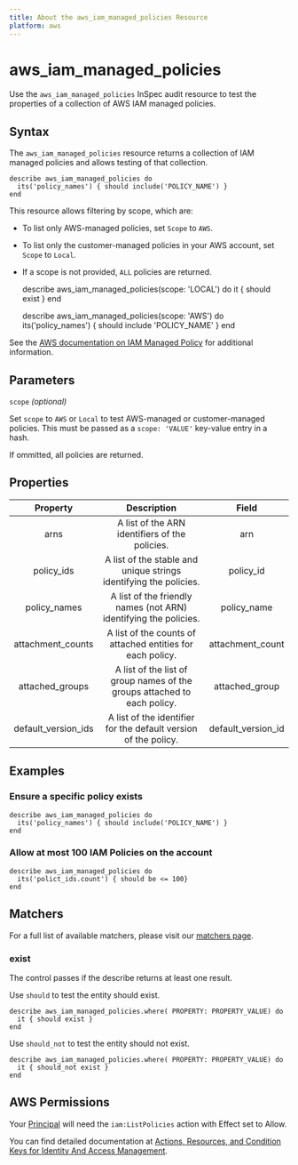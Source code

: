 ```yaml
---
title: About the aws_iam_managed_policies Resource
platform: aws
---
```


# aws_iam_managed_policies

Use the `aws_iam_managed_policies` InSpec audit resource to test the properties of a collection of AWS IAM managed policies.

## Syntax

The `aws_iam_managed_policies` resource returns a collection of IAM managed policies and allows testing of that collection.

    describe aws_iam_managed_policies do
      its('policy_names') { should include('POLICY_NAME') }
    end

This resource allows filtering by scope, which are:

- To list only AWS-managed policies, set `Scope` to `AWS`.
- To list only the customer-managed policies in your AWS account, set `Scope` to `Local`.
- If a scope is not provided, `ALL` policies are returned.

    describe aws_iam_managed_policies(scope: 'LOCAL') do
      it { should exist }
    end

    describe aws_iam_managed_policies(scope: 'AWS') do
      its('policy_names') { should include 'POLICY_NAME' }
    end

See the [AWS documentation on IAM Managed Policy](https://docs.aws.amazon.com/AWSCloudFormation/latest/UserGuide/aws-resource-iam-managedpolicy.html) for additional information.

## Parameters

`scope` _(optional)_

Set `scope` to `AWS` or `Local` to test AWS-managed or customer-managed policies.
This must be passed as a `scope: 'VALUE'` key-value entry in a hash.

If ommitted, all policies are returned.

## Properties

| Property              | Description                                                | Field                   |
| :--------------------:| :---------------------------------------------------------:| :---------------------: |
|arns                   | A list of the ARN identifiers of the policies.             | arn                     |
|policy_ids            | A list of the stable and unique strings identifying the policies. | policy_id        |
|policy_names          | A list of the friendly names (not ARN) identifying the policies.| policy_name        |
|attachment_counts     | A list of the counts of attached entities for each policy. | attachment_count        |
|attached_groups        | A list of the list of group names of the groups attached to each policy. | attached_group |
|default_version_ids  | A list of the identifier for the default version of the policy. | default_version_id |

## Examples

### Ensure a specific policy exists

    describe aws_iam_managed_policies do
      its('policy_names') { should include('POLICY_NAME') }
    end

### Allow at most 100 IAM Policies on the account

    describe aws_iam_managed_policies do
      its('polict_ids.count') { should be <= 100}
    end

## Matchers

For a full list of available matchers, please visit our [matchers page](https://www.inspec.io/docs/reference/matchers/).

### exist

The control passes if the describe returns at least one result.

Use `should` to test the entity should exist.

    describe aws_iam_managed_policies.where( PROPERTY: PROPERTY_VALUE) do
      it { should exist }
    end

Use `should_not` to test the entity should not exist.

    describe aws_iam_managed_policies.where( PROPERTY: PROPERTY_VALUE) do
      it { should_not exist }
    end

## AWS Permissions

Your [Principal](https://docs.aws.amazon.com/IAM/latest/UserGuide/intro-structure.html#intro-structure-principal) will need the `iam:ListPolicies` action with Effect set to Allow.

You can find detailed documentation at [Actions, Resources, and Condition Keys for Identity And Access Management](https://docs.aws.amazon.com/IAM/latest/UserGuide/list_identityandaccessmanagement.html).
